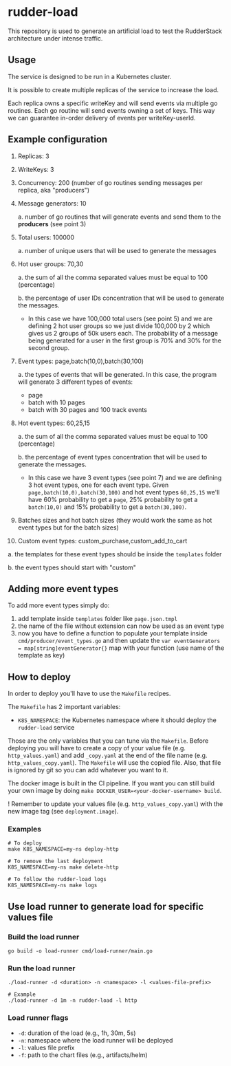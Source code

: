 # rudder-load

This repository is used to generate an artificial load to test the RudderStack architecture under intense traffic.

## Usage

The service is designed to be run in a Kubernetes cluster.

It is possible to create multiple replicas of the service to increase the load.

Each replica owns a specific writeKey and will send events via multiple go routines. Each go routine will send events
owning a set of keys. This way we can guarantee in-order delivery of events per writeKey-userId.

## Example configuration

1. Replicas: 3
2. WriteKeys: 3
3. Concurrency: 200 (number of go routines sending messages per replica, aka "producers")
4. Message generators: 10

   a. number of go routines that will generate events and send them to the **producers** (see point 3)
5. Total users: 100000

   a. number of unique users that will be used to generate the messages
6. Hot user groups: 70,30

   a. the sum of all the comma separated values must be equal to 100 (percentage)

   b. the percentage of user IDs concentration that will be used to generate the messages.
      - In this case we have 100,000 total users (see point 5) and we are defining 2 hot user groups so we just divide
      100,000 by 2 which gives us 2 groups of 50k users each. The probability of a message being generated for a user
      in the first group is 70% and 30% for the second group.
7. Event types: page,batch(10,0),batch(30,100)

   a. the types of events that will be generated. In this case, the program will generate 3 different types of events:
      * page
      * batch with 10 pages
      * batch with 30 pages and 100 track events
8. Hot event types: 60,25,15

   a. the sum of all the comma separated values must be equal to 100 (percentage)

   b. the percentage of event types concentration that will be used to generate the messages.
      - In this case we have 3 event types (see point 7) and we are defining 3 hot event types, one for each event type.
      Given `page,batch(10,0),batch(30,100)` and hot event types `60,25,15` we'll have 60% probability to get a `page`,
      25% probability to get a `batch(10,0)` and 15% probability to get a `batch(30,100)`.
9. Batches sizes and hot batch sizes (they would work the same as hot event types but for the batch sizes)
10. Custom event types: custom_purchase,custom_add_to_cart

   a. the templates for these event types should be inside the `templates` folder

   b. the event types should start with "custom"


## Adding more event types

To add more event types simply do:
1. add template inside `templates` folder like `page.json.tmpl`
2. the name of the file without extension can now be used as an event type
3. now you have to define a function to populate your template inside `cmd/producer/event_types.go` and then update
   the `var eventGenerators = map[string]eventGenerator{}` map with your function (use name of the template as key)

## How to deploy

In order to deploy you'll have to use the `Makefile` recipes.

The `Makefile` has 2 important variables:
* `K8S_NAMESPACE`: the Kubernetes namespace where it should deploy the `rudder-load` service

Those are the only variables that you can tune via the `Makefile`.
Before deploying you will have to create a copy of your value file (e.g. `http_values.yaml`) and add `_copy.yaml` at the
end of the file name (e.g. `http_values_copy.yaml`). The `Makefile` will use the copied file.
Also, that file is ignored by git so you can add whatever you want to it.

The docker image is built in the CI pipeline.
If you want you can still build your own image by doing `make DOCKER_USER=<your-docker-username> build`.

! Remember to update your values file (e.g. `http_values_copy.yaml`) with the new image tag (see
`deployment.image`).

### Examples

```shell
# To deploy
make K8S_NAMESPACE=my-ns deploy-http

# To remove the last deployment
K8S_NAMESPACE=my-ns make delete-http

# To follow the rudder-load logs
K8S_NAMESPACE=my-ns make logs
```

## Use load runner to generate load for specific values file

### Build the load runner
```shell
go build -o load-runner cmd/load-runner/main.go
```

### Run the load runner
```shell
./load-runner -d <duration> -n <namespace> -l <values-file-prefix>

# Example
./load-runner -d 1m -n rudder-load -l http
```

### Load runner flags

- `-d`: duration of the load (e.g., 1h, 30m, 5s)
- `-n`: namespace where the load runner will be deployed
- `-l`: values file prefix
- `-f`: path to the chart files (e.g., artifacts/helm)